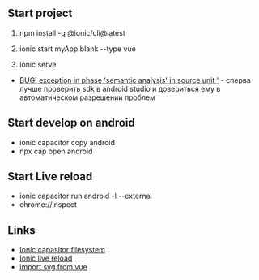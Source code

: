 ## Start project

1.  npm install -g @ionic/cli\@latest

2.  ionic start myApp blank --type vue

3.  ionic serve

- [BUG! exception in phase 'semantic analysis' in source unit '](https://stackoverflow.com/questions/68597899/bug-exception-in-phase-semantic-analysis-in-source-unit-buildscript-unsup) - сперва лучше проверить sdk в android studio и довериться ему в автоматическом разрешении проблем

## Start develop on android

- ionic capacitor copy android
- npx cap open android

## Start Live reload

- ionic capacitor run android -l --external
- chrome://inspect

## Links

- [Ionic capasitor filesystem](https://capacitorjs.com/docs/apis/filesystem)
- [Ionic live reload](https://ionicframework.com/docs/cli/livereload)
- [import svg from vue](https://stackoverflow.com/questions/65100281/how-do-i-import-an-svg-in-vue-3)
